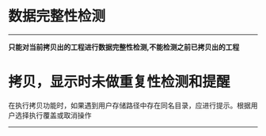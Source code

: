 # 数据完整性检测
---

**只能对当前拷贝出的工程进行数据完整性检测,不能检测之前已拷贝出的工程**
# 拷贝，显示时未做重复性检测和提醒
在执行拷贝功能时，如果遇到用户存储路径中存在同名目录，应进行提示。根据用户选择执行覆盖或取消操作

---
